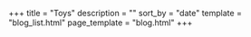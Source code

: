+++
title = "Toys"
description = ""
sort_by = "date"
template = "blog_list.html"
page_template = "blog.html"
+++